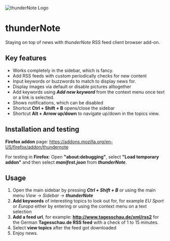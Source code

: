![thunderNote Logo](https://www.picflash.org/img/2019/01/14/m9gr45u7t1hi6rk.png "thunderNote Logo")
 
# thunderNote
Staying on top of news with *thunderNote* RSS feed client browser add-on.

## Key features
* Works completely in the sidebar, which is fancy.
* Add RSS feeds with custom periodically checks for new content
* Input keywords or buzzwords to match to display news for.
* Display images via default or disable pictures alltogether
* Add keywords using ***Add new keyword*** from the context menu once text or a link is selected.
* Shows notifications, which can be disabled
* Shortcut **Ctrl + Shift + B** opens/close the sidebar
* Shortcut **Alt + Arrow up/down** to navigate up/down in the topics view.

## Installation and testing
**Firefox addon** page: https://addons.mozilla.org/en-US/firefox/addon/thundernote

For testing in **Firefox**: Open **"about:debugging"**, select **"Load temporary addon"** and then select ***manifest.json*** from ***thunderNote***.

## Usage
1. Open the main sidebar by pressing ***Ctrl + Shift + B*** or using the main menu *View* -> *Sidebar* -> ***thunderNote***
1. **Add keywords** of interesting topics to look out for, for example *EU* *Sport* or *Europa* either by entering or using the context menu on a text selection
2. **Add a feed url**, for example: **http://www.tagesschau.de/xml/rss2** for the German **Tagesschau.de RSS feed** with a check of 1 to 15 minutes.
3. Select **view topics**  after the feed got downloaded
4. Enjoy news.
